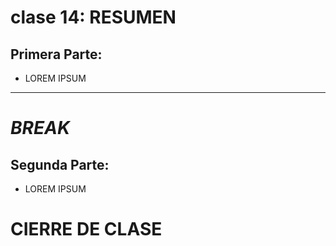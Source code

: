 # clase 14: RESUMEN

## Primera Parte: 

- LOREM IPSUM

---
# *BREAK*

## Segunda Parte:

- LOREM IPSUM

# CIERRE DE CLASE
